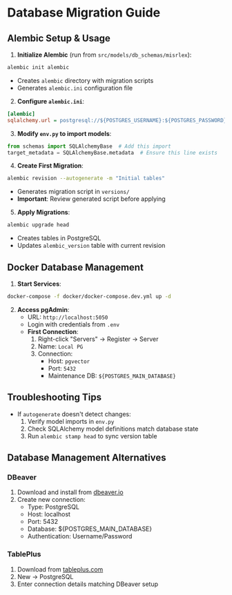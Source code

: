 # Database Migration Guide

## Alembic Setup & Usage

1. **Initialize Alembic** (run from `src/models/db_schemas/misrlex`):
```bash
alembic init alembic
```
   - Creates `alembic` directory with migration scripts
   - Generates `alembic.ini` configuration file

2. **Configure `alembic.ini`**:
```ini
[alembic]
sqlalchemy.url = postgresql://${POSTGRES_USERNAME}:${POSTGRES_PASSWORD}@${POSTGRES_HOST}:${POSTGRES_PORT}/${POSTGRES_MAIN_DATABASE}
```

3. **Modify `env.py` to import models**:
```python:src/models/db_schemas/misrlex/alembic/env.py
from schemas import SQLAlchemyBase  # Add this import
target_metadata = SQLAlchemyBase.metadata  # Ensure this line exists
```

4. **Create First Migration**:
```bash
alembic revision --autogenerate -m "Initial tables"
```
   - Generates migration script in `versions/`
   - **Important**: Review generated script before applying

5. **Apply Migrations**:
```bash
alembic upgrade head
```
   - Creates tables in PostgreSQL
   - Updates `alembic_version` table with current revision

## Docker Database Management

1. **Start Services**:
```bash
docker-compose -f docker/docker-compose.dev.yml up -d
```

2. **Access pgAdmin**:
   - URL: `http://localhost:5050`
   - Login with credentials from `.env`
   - **First Connection**:
     1. Right-click "Servers" → Register → Server
     2. Name: `Local PG`
     3. Connection:
        - Host: `pgvector`
        - Port: `5432`
        - Maintenance DB: `${POSTGRES_MAIN_DATABASE}`

## Troubleshooting Tips

- If `autogenerate` doesn't detect changes:
  1. Verify model imports in `env.py`
  2. Check SQLAlchemy model definitions match database state
  3. Run `alembic stamp head` to sync version table

## Database Management Alternatives

### DBeaver
1. Download and install from [dbeaver.io](https://dbeaver.io)
2. Create new connection:
   - Type: PostgreSQL
   - Host: localhost
   - Port: 5432
   - Database: ${POSTGRES_MAIN_DATABASE}
   - Authentication: Username/Password

### TablePlus
1. Download from [tableplus.com](https://tableplus.com)
2. New → PostgreSQL
3. Enter connection details matching DBeaver setup
        